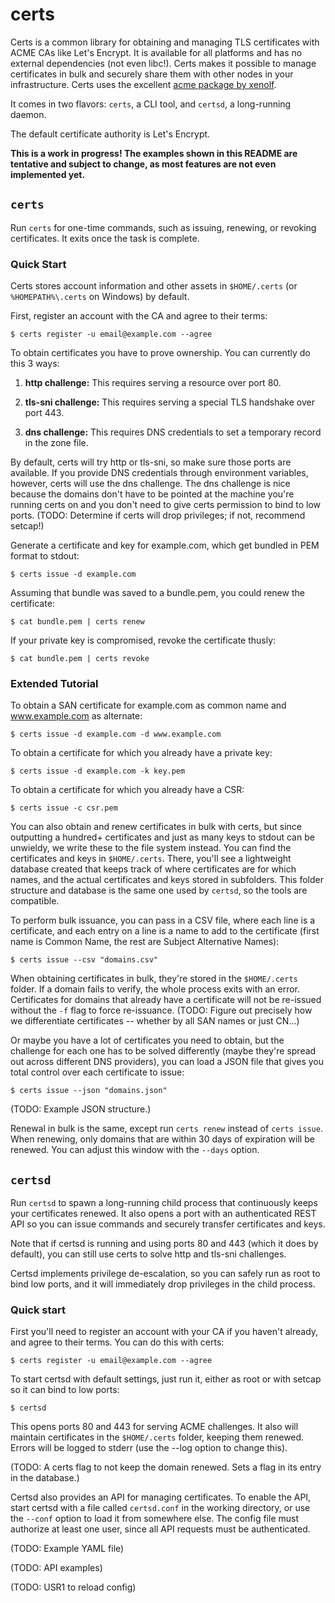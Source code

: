 certs
=====

Certs is a common library for obtaining and managing TLS certificates with ACME CAs like Let's Encrypt. It is available for all platforms and has no external dependencies (not even libc!). Certs makes it possible to manage certificates in bulk and securely share them with other nodes in your infrastructure. Certs uses the excellent [acme package by xenolf](https://github.com/xenolf/lego).

It comes in two flavors: `certs`, a CLI tool, and `certsd`, a long-running daemon.

The default certificate authority is Let's Encrypt.

**This is a work in progress! The examples shown in this README are tentative and subject to change, as most features are not even implemented yet.**


## `certs`

Run `certs` for one-time commands, such as issuing, renewing, or revoking certificates. It exits once the task is complete.


### Quick Start

Certs stores account information and other assets in `$HOME/.certs` (or `%HOMEPATH%\.certs` on Windows) by default.

First, register an account with the CA and agree to their terms:

```
$ certs register -u email@example.com --agree
```

To obtain certificates you have to prove ownership. You can currently do this 3 ways:

1. **http challenge:** This requires serving a resource over port 80.

2. **tls-sni challenge:** This requires serving a special TLS handshake over port 443.

3. **dns challenge:** This requires DNS credentials to set a temporary record in the zone file.

By default, certs will try http or tls-sni, so make sure those ports are available. If you provide DNS credentials through environment variables, however, certs will use the dns challenge. The dns challenge is nice because the domains don't have to be pointed at the machine you're running certs on and you don't need to give certs permission to bind to low ports. (TODO: Determine if certs will drop privileges; if not, recommend setcap!)

Generate a certificate and key for example.com, which get bundled in PEM format to stdout:

```
$ certs issue -d example.com
```

Assuming that bundle was saved to a bundle.pem, you could renew the certificate:

```
$ cat bundle.pem | certs renew
```

If your private key is compromised, revoke the certificate thusly:

```
$ cat bundle.pem | certs revoke
```

### Extended Tutorial

To obtain a SAN certificate for example.com as common name and www.example.com as alternate:

```
$ certs issue -d example.com -d www.example.com
```

To obtain a certificate for which you already have a private key:

```
$ certs issue -d example.com -k key.pem
```

To obtain a certificate for which you already have a CSR:

```
$ certs issue -c csr.pem
```

You can also obtain and renew certificates in bulk with certs, but since outputting a hundred+ certificates and just as many keys to stdout can be unwieldy, we write these to the file system instead. You can find the certificates and keys in `$HOME/.certs`. There, you'll see a lightweight database created that keeps track of where certificates are for which names, and the actual certificates and keys stored in subfolders. This folder structure and database is the same one used by `certsd`, so the tools are compatible.

To perform bulk issuance, you can pass in a CSV file, where each line is a certificate, and each entry on a line is a name to add to the certificate (first name is Common Name, the rest are Subject Alternative Names):

```
$ certs issue --csv "domains.csv"
```

When obtaining certificates in bulk, they're stored in the `$HOME/.certs` folder. If a domain fails to verify, the whole process exits with an error. Certificates for domains that already have a certificate will not be re-issued without the `-f` flag to force re-issuance. (TODO: Figure out precisely how we differentiate certificates -- whether by all SAN names or just CN...)

Or maybe you have a lot of certificates you need to obtain, but the challenge for each one has to be solved differently (maybe they're spread out across different DNS providers), you can load a JSON file that gives you total control over each certificate to issue:

```
$ certs issue --json "domains.json"
```

(TODO: Example JSON structure.)

Renewal in bulk is the same, except run `certs renew` instead of `certs issue`. When renewing, only domains that are within 30 days of expiration will be renewed. You can adjust this window with the `--days` option.



## `certsd`

Run `certsd` to spawn a long-running child process that continuously keeps your certificates renewed. It also opens a port with an authenticated REST API so you can issue commands and securely transfer certificates and keys.

Note that if certsd is running and using ports 80 and 443 (which it does by default), you can still use certs to solve http and tls-sni challenges.

Certsd implements privilege de-escalation, so you can safely run as root to bind low ports, and it will immediately drop privileges in the child process.

### Quick start

First you'll need to register an account with your CA if you haven't already, and agree to their terms. You can do this with certs:

```
$ certs register -u email@example.com --agree
```

To start certsd with default settings, just run it, either as root or with setcap so it can bind to low ports:

```
$ certsd
```

This opens ports 80 and 443 for serving ACME challenges. It also will maintain certificates in the `$HOME/.certs` folder, keeping them renewed. Errors will be logged to stderr (use the --log option to change this).

(TODO: A certs flag to not keep the domain renewed. Sets a flag in its entry in the database.)

Certsd also provides an API for managing certificates. To enable the API, start certsd with a file called `certsd.conf` in the working directory, or use the `--conf` option to load it from somewhere else. The config file must authorize at least one user, since all API requests must be authenticated.

(TODO: Example YAML file)

(TODO: API examples)

(TODO: USR1 to reload config)
